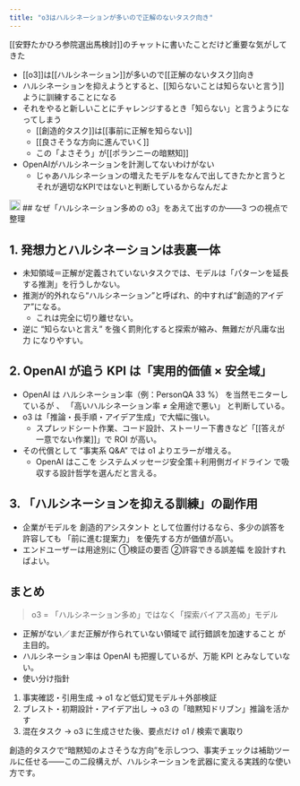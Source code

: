 ```yaml
---
title: "o3はハルシネーションが多いので正解のないタスク向き"
---
```



[[安野たかひろ参院選出馬検討]]のチャットに書いたことだけど重要な気がしてきた
- [[o3]]は[[ハルシネーション]]が多いので[[正解のないタスク]]向き
- ハルシネーションを抑えようとすると、[[知らないことは知らないと言う]]ように訓練することになる
- それをやると新しいことにチャレンジするとき「知らない」と言うようになってしまう
    - [[創造的タスク]]は[[事前に正解を知らない]]
    - [[良さそうな方向に進んでいく]]
    - この「よさそう」が[[ポランニーの暗黙知]]
- OpenAIがハルシネーションを計測してないわけがない
    - じゃあハルシネーションの増えたモデルをなんで出してきたかと言うとそれが適切なKPIではないと判断しているからなんだよ

<img src='https://scrapbox.io/api/pages/nishio/o3/icon' alt='o3.icon' height="19.5"/>
## なぜ「ハルシネーション多めの o3」をあえて出すのか――3 つの視点で整理

## 1. 発想力とハルシネーションは表裏一体
- 未知領域＝正解が定義されていないタスクでは、モデルは「パターンを延長する推測」を行うしかない。
- 推測が的外れなら“ハルシネーション”と呼ばれ、的中すれば“創造的アイデア”になる。
    - これは完全に切り離せない。
- 逆に “知らないと言え” を強く罰則化すると探索が縮み、無難だが凡庸な出力 になりやすい。

## 2. OpenAI が追う KPI は「実用的価値 × 安全域」
- OpenAI は ハルシネーション率（例：PersonQA 33 %） を当然モニターしているが 、 「高いハルシネーション率 ≠ 全用途で悪い」 と判断している。
- o3 は「推論・長手順・アイデア生成」で大幅に強い。
    - スプレッドシート作業、コード設計、ストーリー下書きなど「[[答えが一意でない作業]]」で ROI が高い。
- その代償として “事実系 Q&A” では o1 よりエラーが増える。
    - OpenAI はここを システムメッセージ安全策＋利用側ガイドライン で吸収する設計哲学を選んだと言える。

## 3. 「ハルシネーションを抑える訓練」の副作用
- 企業がモデルを 創造的アシスタント として位置付けるなら、多少の誤答を許容しても 「前に進む提案力」 を優先する方が価値が高い。
- エンドユーザーは用途別に ①検証の要否 ②許容できる誤差幅 を設計すればよい。

## まとめ

>  o3 = 「ハルシネーション多め」ではなく「探索バイアス高め」モデル

- 正解がない／まだ正解が作られていない領域で 試行錯誤を加速すること が主目的。
- ハルシネーション率は OpenAI も把握しているが、万能 KPI とみなしていない。
- 使い分け指針
1. 事実確認・引用生成 → o1 など低幻覚モデル＋外部検証
2. ブレスト・初期設計・アイデア出し → o3 の「暗黙知ドリブン」推論を活かす
3. 混在タスク → o3 に生成させた後、要点だけ o1 / 検索で裏取り

創造的タスクで“暗黙知のよさそうな方向”を示しつつ、事実チェックは補助ツールに任せる――この二段構えが、ハルシネーションを武器に変える実践的な使い方です。
